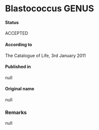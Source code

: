Blastococcus GENUS
=======

#### Status
ACCEPTED

#### According to
The Catalogue of Life, 3rd January 2011

#### Published in
null

#### Original name
null

### Remarks
null